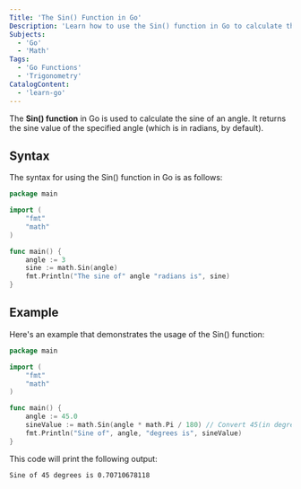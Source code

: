 ```yaml
---
Title: 'The Sin() Function in Go'
Description: 'Learn how to use the Sin() function in Go to calculate the sine of an angle.'
Subjects:
  - 'Go'
  - 'Math'
Tags:
  - 'Go Functions'
  - 'Trigonometry'
CatalogContent:
  - 'learn-go'
---
```


The **Sin() function** in Go is used to calculate the sine of an angle. It returns the sine value of the specified angle (which is in radians, by default).

## Syntax

The syntax for using the Sin() function in Go is as follows:

```go
package main

import (
    "fmt"
    "math"
)

func main() {
    angle := 3
    sine := math.Sin(angle)
    fmt.Println("The sine of" angle "radians is", sine)
}
```
## Example

Here's an example that demonstrates the usage of the Sin() function:

```go
package main

import (
	"fmt"
	"math"
)

func main() {
	angle := 45.0
	sineValue := math.Sin(angle * math.Pi / 180) // Convert 45(in degrees) to radians
	fmt.Println("Sine of", angle, "degrees is", sineValue)
}
```

This code will print the following output:

```
Sine of 45 degrees is 0.70710678118
```